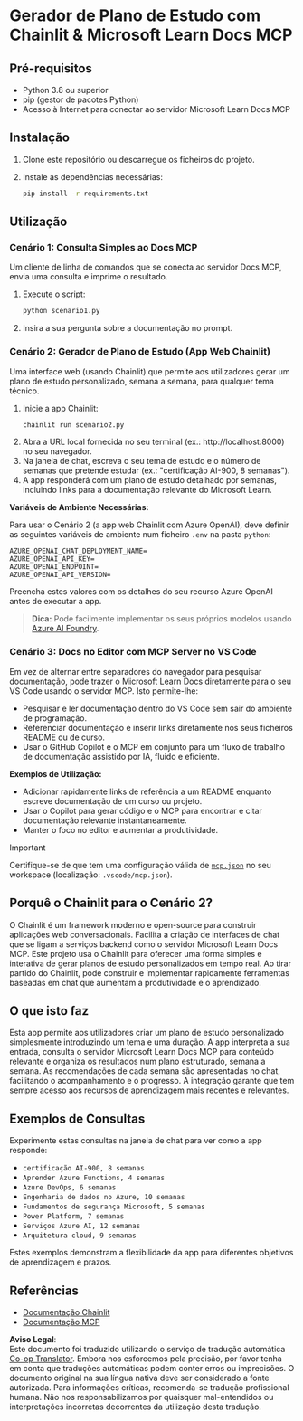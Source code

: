 <!--
CO_OP_TRANSLATOR_METADATA:
{
  "original_hash": "a05fb941810e539147fec53aaadbb6fd",
  "translation_date": "2025-07-14T06:39:32+00:00",
  "source_file": "09-CaseStudy/docs-mcp/solution/python/README.md",
  "language_code": "pt"
}
-->
# Gerador de Plano de Estudo com Chainlit & Microsoft Learn Docs MCP

## Pré-requisitos

- Python 3.8 ou superior  
- pip (gestor de pacotes Python)  
- Acesso à Internet para conectar ao servidor Microsoft Learn Docs MCP  

## Instalação

1. Clone este repositório ou descarregue os ficheiros do projeto.  
2. Instale as dependências necessárias:  

   ```bash
   pip install -r requirements.txt
   ```

## Utilização

### Cenário 1: Consulta Simples ao Docs MCP  
Um cliente de linha de comandos que se conecta ao servidor Docs MCP, envia uma consulta e imprime o resultado.

1. Execute o script:  
   ```bash
   python scenario1.py
   ```  
2. Insira a sua pergunta sobre a documentação no prompt.

### Cenário 2: Gerador de Plano de Estudo (App Web Chainlit)  
Uma interface web (usando Chainlit) que permite aos utilizadores gerar um plano de estudo personalizado, semana a semana, para qualquer tema técnico.

1. Inicie a app Chainlit:  
   ```bash
   chainlit run scenario2.py
   ```  
2. Abra a URL local fornecida no seu terminal (ex.: http://localhost:8000) no seu navegador.  
3. Na janela de chat, escreva o seu tema de estudo e o número de semanas que pretende estudar (ex.: "certificação AI-900, 8 semanas").  
4. A app responderá com um plano de estudo detalhado por semanas, incluindo links para a documentação relevante do Microsoft Learn.

**Variáveis de Ambiente Necessárias:**  

Para usar o Cenário 2 (a app web Chainlit com Azure OpenAI), deve definir as seguintes variáveis de ambiente num ficheiro `.env` na pasta `python`:

```
AZURE_OPENAI_CHAT_DEPLOYMENT_NAME=
AZURE_OPENAI_API_KEY=
AZURE_OPENAI_ENDPOINT=
AZURE_OPENAI_API_VERSION=
```

Preencha estes valores com os detalhes do seu recurso Azure OpenAI antes de executar a app.

> **Dica:** Pode facilmente implementar os seus próprios modelos usando [Azure AI Foundry](https://ai.azure.com/).

### Cenário 3: Docs no Editor com MCP Server no VS Code

Em vez de alternar entre separadores do navegador para pesquisar documentação, pode trazer o Microsoft Learn Docs diretamente para o seu VS Code usando o servidor MCP. Isto permite-lhe:  
- Pesquisar e ler documentação dentro do VS Code sem sair do ambiente de programação.  
- Referenciar documentação e inserir links diretamente nos seus ficheiros README ou de curso.  
- Usar o GitHub Copilot e o MCP em conjunto para um fluxo de trabalho de documentação assistido por IA, fluido e eficiente.

**Exemplos de Utilização:**  
- Adicionar rapidamente links de referência a um README enquanto escreve documentação de um curso ou projeto.  
- Usar o Copilot para gerar código e o MCP para encontrar e citar documentação relevante instantaneamente.  
- Manter o foco no editor e aumentar a produtividade.

> [!IMPORTANT]  
> Certifique-se de que tem uma configuração válida de [`mcp.json`](../../../../../../09-CaseStudy/docs-mcp/solution/scenario3/mcp.json) no seu workspace (localização: `.vscode/mcp.json`).

## Porquê o Chainlit para o Cenário 2?

O Chainlit é um framework moderno e open-source para construir aplicações web conversacionais. Facilita a criação de interfaces de chat que se ligam a serviços backend como o servidor Microsoft Learn Docs MCP. Este projeto usa o Chainlit para oferecer uma forma simples e interativa de gerar planos de estudo personalizados em tempo real. Ao tirar partido do Chainlit, pode construir e implementar rapidamente ferramentas baseadas em chat que aumentam a produtividade e o aprendizado.

## O que isto faz

Esta app permite aos utilizadores criar um plano de estudo personalizado simplesmente introduzindo um tema e uma duração. A app interpreta a sua entrada, consulta o servidor Microsoft Learn Docs MCP para conteúdo relevante e organiza os resultados num plano estruturado, semana a semana. As recomendações de cada semana são apresentadas no chat, facilitando o acompanhamento e o progresso. A integração garante que tem sempre acesso aos recursos de aprendizagem mais recentes e relevantes.

## Exemplos de Consultas

Experimente estas consultas na janela de chat para ver como a app responde:

- `certificação AI-900, 8 semanas`  
- `Aprender Azure Functions, 4 semanas`  
- `Azure DevOps, 6 semanas`  
- `Engenharia de dados no Azure, 10 semanas`  
- `Fundamentos de segurança Microsoft, 5 semanas`  
- `Power Platform, 7 semanas`  
- `Serviços Azure AI, 12 semanas`  
- `Arquitetura cloud, 9 semanas`

Estes exemplos demonstram a flexibilidade da app para diferentes objetivos de aprendizagem e prazos.

## Referências

- [Documentação Chainlit](https://docs.chainlit.io/)  
- [Documentação MCP](https://github.com/MicrosoftDocs/mcp)

**Aviso Legal**:  
Este documento foi traduzido utilizando o serviço de tradução automática [Co-op Translator](https://github.com/Azure/co-op-translator). Embora nos esforcemos pela precisão, por favor tenha em conta que traduções automáticas podem conter erros ou imprecisões. O documento original na sua língua nativa deve ser considerado a fonte autorizada. Para informações críticas, recomenda-se tradução profissional humana. Não nos responsabilizamos por quaisquer mal-entendidos ou interpretações incorretas decorrentes da utilização desta tradução.